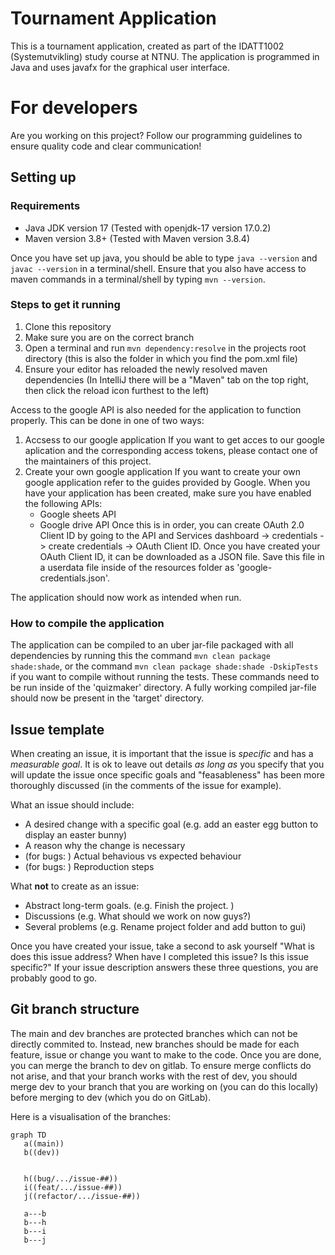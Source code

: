 # Tournament Application
This is a tournament application, created as part of the IDATT1002 (Systemutvikling) study course at NTNU.
The application is programmed in Java and uses javafx for the graphical user interface. 


# For developers
Are you working on this project? Follow our programming guidelines to ensure quality code and clear communication!

## Setting up
### Requirements
- Java JDK version 17 (Tested with openjdk-17 version 17.0.2)
- Maven version 3.8+ (Tested with Maven version 3.8.4)

Once you have set up java, you should be able to type `java --version` and `javac --version` in a terminal/shell.
Ensure that you also have access to maven commands in a terminal/shell by typing `mvn --version`.

### Steps to get it running
1. Clone this repository
2. Make sure you are on the correct branch
3. Open a terminal and run `mvn dependency:resolve` in the projects root directory (this is also the folder in which you find the pom.xml file)
4. Ensure your editor has reloaded the newly resolved maven dependencies (In IntelliJ there will be a "Maven" tab on the top right, then click the reload icon furthest to the left)

Access to the google API is also needed for the application to function properly. This can be done in one of two ways:
1. Accsess to our google application
If you want to get acces to our google aplication and the corresponding access tokens, please contact one of the maintainers of this project.
2. Create your own google application
If you want to create your own google application refer to the guides provided by Google. When you have your application has been created, make sure you have enabled the following APIs:
   - Google sheets API
   - Google drive API
Once this is in order, you can create OAuth 2.0 Client ID by going to the API and Services dashboard -> credentials -> create credentials -> OAuth Client ID.
Once you have created your OAuth Client ID, it can be downloaded as a JSON file. Save this file in a userdata file inside of the resources folder as 'google-credentials.json'.

The application should now work as intended when run.

### How to compile the application
The application can be compiled to an uber jar-file packaged with all dependencies by running this the command `mvn clean package shade:shade`, or the command `mvn clean package shade:shade -DskipTests` if you want to compile without running the tests. These commands need to be run inside of the 'quizmaker' directory. A fully working compiled jar-file should now be present in the 'target' directory.

## Issue template
When creating an issue, it is important that the issue is *specific* and has a *measurable goal*. It is ok to leave out details *as long as* you specify that
you will update the issue once specific goals and "feasableness" has been more thoroughly discussed (in the comments of the issue for example).


What an issue should include:
- A desired change with a specific goal (e.g. add an easter egg button to display an easter bunny)
- A reason why the change is necessary
- (for bugs: ) Actual behavious vs expected behaviour
- (for bugs: ) Reproduction steps

What **not** to create as an issue:
- Abstract long-term goals. (e.g. Finish the project. )
- Discussions (e.g. What should we work on now guys?)
- Several problems (e.g. Rename project folder and add button to gui)


Once you have created your issue, take a second to ask yourself "What is does this issue address? When have I completed this issue? Is this issue specific?"
If your issue description answers these three questions, you are probably good to go. 


## Git branch structure
The main and dev branches are protected branches which can not be directly commited to. Instead, new branches should be made for each feature, issue or change you want to
make to the code. Once you are done, you can merge the branch to dev on gitlab. To ensure merge conflicts do not arise, and that your branch works with the rest of dev,
you should merge dev to your branch that you are working on (you can do this locally) before merging to dev (which you do on GitLab). 

Here is a visualisation of the branches:

```mermaid
graph TD
   a((main))
   b((dev))
   
   
   h((bug/.../issue-##))
   i((feat/.../issue-##))
   j((refactor/.../issue-##))
   
   a---b
   b---h
   b---i
   b---j
```
